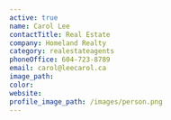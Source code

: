 ```yaml
---
active: true
name: Carol Lee
contactTitle: Real Estate
company: Homeland Realty
category: realestateagents
phoneOffice: 604-723-8789
email: carol@leecarol.ca
image_path:
color:
website:
profile_image_path: /images/person.png
---
```



